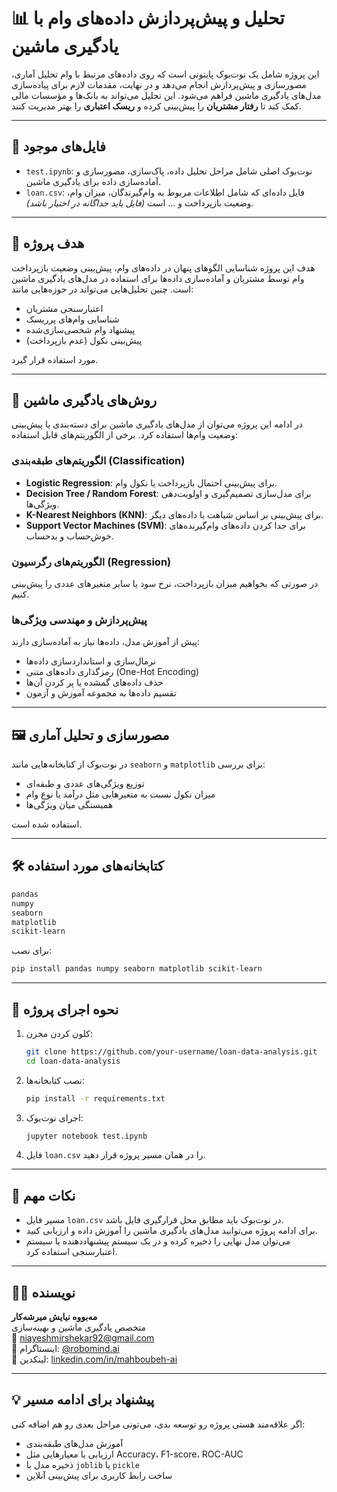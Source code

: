 
# 📊 تحلیل و پیش‌پردازش داده‌های وام با یادگیری ماشین

این پروژه شامل یک نوت‌بوک پایتونی است که روی داده‌های مرتبط با وام تحلیل آماری، مصورسازی و پیش‌پردازش انجام می‌دهد و در نهایت، مقدمات لازم برای پیاده‌سازی مدل‌های یادگیری ماشین فراهم می‌شود. این تحلیل می‌تواند به بانک‌ها و مؤسسات مالی کمک کند تا **رفتار مشتریان** را پیش‌بینی کرده و **ریسک اعتباری** را بهتر مدیریت کنند.

---

## 📁 فایل‌های موجود

- `test.ipynb`: نوت‌بوک اصلی شامل مراحل تحلیل داده، پاک‌سازی، مصورسازی و آماده‌سازی داده برای یادگیری ماشین.
- `loan.csv`: فایل داده‌ای که شامل اطلاعات مربوط به وام‌گیرندگان، میزان وام، وضعیت بازپرداخت و ... است *(فایل باید جداگانه در اختیار باشد)*.

---

## 🎯 هدف پروژه

هدف این پروژه شناسایی الگوهای پنهان در داده‌های وام، پیش‌بینی وضعیت بازپرداخت وام توسط مشتریان و آماده‌سازی داده‌ها برای استفاده در مدل‌های یادگیری ماشین است. چنین تحلیل‌هایی می‌تواند در حوزه‌هایی مانند:

- اعتبارسنجی مشتریان
- شناسایی وام‌های پرریسک
- پیشنهاد وام شخصی‌سازی‌شده
- پیش‌بینی نکول (عدم بازپرداخت)

مورد استفاده قرار گیرد.

---

## 🧠 روش‌های یادگیری ماشین

در ادامه این پروژه می‌توان از مدل‌های یادگیری ماشین برای دسته‌بندی یا پیش‌بینی وضعیت وام‌ها استفاده کرد. برخی از الگوریتم‌های قابل استفاده:

### الگوریتم‌های طبقه‌بندی (Classification)

- **Logistic Regression**: برای پیش‌بینی احتمال بازپرداخت یا نکول وام.
- **Decision Tree / Random Forest**: برای مدل‌سازی تصمیم‌گیری و اولویت‌دهی ویژگی‌ها.
- **K-Nearest Neighbors (KNN)**: برای پیش‌بینی بر اساس شباهت با داده‌های دیگر.
- **Support Vector Machines (SVM)**: برای جدا کردن داده‌های وام‌گیرنده‌های خوش‌حساب و بدحساب.

### الگوریتم‌های رگرسیون (Regression)

در صورتی که بخواهیم میزان بازپرداخت، نرخ سود یا سایر متغیرهای عددی را پیش‌بینی کنیم.

### پیش‌پردازش و مهندسی ویژگی‌ها

پیش از آموزش مدل، داده‌ها نیاز به آماده‌سازی دارند:

- نرمال‌سازی و استانداردسازی داده‌ها
- رمزگذاری داده‌های متنی (One-Hot Encoding)
- حذف داده‌های گمشده یا پر کردن آن‌ها
- تقسیم داده‌ها به مجموعه آموزش و آزمون

---

## 🖼️ مصورسازی و تحلیل آماری

در نوت‌بوک از کتابخانه‌هایی مانند `seaborn` و `matplotlib` برای بررسی:

- توزیع ویژگی‌های عددی و طبقه‌ای
- میزان نکول نسبت به متغیرهایی مثل درآمد یا نوع وام
- همبستگی میان ویژگی‌ها

استفاده شده است.

---

## 🛠️ کتابخانه‌های مورد استفاده

```bash
pandas
numpy
seaborn
matplotlib
scikit-learn
```

برای نصب:
```bash
pip install pandas numpy seaborn matplotlib scikit-learn
```

---

## 🚀 نحوه اجرای پروژه

1. کلون کردن مخزن:
   ```bash
   git clone https://github.com/your-username/loan-data-analysis.git
   cd loan-data-analysis
   ```

2. نصب کتابخانه‌ها:
   ```bash
   pip install -r requirements.txt
   ```

3. اجرای نوت‌بوک:
   ```bash
   jupyter notebook test.ipynb
   ```

4. فایل `loan.csv` را در همان مسیر پروژه قرار دهید.

---

## 📌 نکات مهم

- مسیر فایل `loan.csv` در نوت‌بوک باید مطابق محل قرارگیری فایل باشد.
- برای ادامه پروژه می‌توانید مدل‌های یادگیری ماشین را آموزش داده و ارزیابی کنید.
- می‌توان مدل نهایی را ذخیره کرده و در یک سیستم پیشنهاددهنده یا سیستم اعتبارسنجی استفاده کرد.

---

## 👩‍💻 نویسنده

**مه‌بووه نیایش میرشه‌کار**  
متخصص یادگیری ماشین و بهینه‌سازی  
📧 niayeshmirshekar92@gmail.com  
📸 اینستاگرام: [@robomind.ai](https://instagram.com/robomind.ai)  
🔗 لینکدین: [linkedin.com/in/mahboubeh-ai](https://linkedin.com/in/mahboubeh-ai)

---

## 💡 پیشنهاد برای ادامه مسیر

اگر علاقه‌مند هستی پروژه رو توسعه بدی، می‌تونی مراحل بعدی رو هم اضافه کنی:

- آموزش مدل‌های طبقه‌بندی
- ارزیابی با معیارهایی مثل Accuracy، F1-score، ROC-AUC
- ذخیره مدل با `joblib` یا `pickle`
- ساخت رابط کاربری برای پیش‌بینی آنلاین
